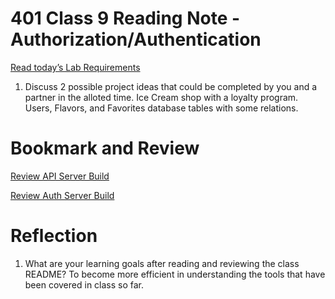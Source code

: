 # 401 Class 9 Reading Note - Authorization/Authentication

[Read today’s Lab Requirements](https://codefellows.github.io/code-401-javascript-guide/curriculum/class-09/lab/)

1. Discuss 2 possible project ideas that could be completed by you and a partner in the alloted time.
Ice Cream shop with a loyalty program. Users, Flavors, and Favorites database tables with some relations.

# Bookmark and Review
[Review API Server Build](https://codefellows.github.io/code-401-javascript-guide/curriculum/apps-and-libraries/api-server/)

[Review Auth Server Build](https://codefellows.github.io/code-401-javascript-guide/curriculum/apps-and-libraries/auth-server/)

# Reflection
1. What are your learning goals after reading and reviewing the class README?
To become more efficient in understanding the tools that have been covered in class so far.
